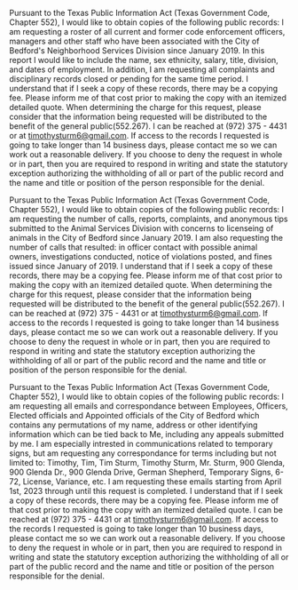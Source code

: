 Pursuant to the Texas Public Information Act (Texas Government Code, Chapter 552), I would like to obtain copies of the following public records:
I am requesting a roster of all current and former code enforcement officers, managers and other staff who have been associated with the City of Bedford's Neighborhood Services Division since January 2019. In this report I would like to include the name, sex ethnicity, salary, title, division, and dates of employment. In addition, I am requesting all complaints and disciplinary records closed or pending for the same time period. I understand that if I seek a copy of these records, there may be a copying fee. Please inform me of that cost prior to making the copy with an itemized detailed quote. When determining the charge for this request, please consider that the information being requested will be distributed to the benefit of the general public(552.267). I can be reached at (972) 375 - 4431 or at timothysturm6@gmail.com.
If access to the records I requested is going to take longer than 14 business days, please contact me so we can work out a reasonable delivery.
If you choose to deny the request in whole or in part, then you are required to respond in writing and state the statutory exception authorizing the withholding of all or part of the public record and the name and title or position of the person responsible for the denial.


Pursuant to the Texas Public Information Act (Texas Government Code, Chapter 552), I would like to obtain copies of the following public records:
I am requesting the number of calls, reports, complaints, and anonymous tips submitted to the Animal Services Division with concerns to licenseing of animals in the City of Bedford since January 2019. I am also requesting the number of calls that resulted: in officer contact with possible animal owners, investigations conducted, notice of violations posted, and fines issued since January of 2019. I understand that if I seek a copy of these records, there may be a copying fee. Please inform me of that cost prior to making the copy with an itemized detailed quote. When determining the charge for this request, please consider that the information being requested will be distributed to the benefit of the general public(552.267). I can be reached at (972) 375 - 4431 or at timothysturm6@gmail.com.
If access to the records I requested is going to take longer than 14 business days, please contact me so we can work out a reasonable delivery.
If you choose to deny the request in whole or in part, then you are required to respond in writing and state the statutory exception authorizing the withholding of all or part of the public record and the name and title or position of the person responsible for the denial.


Pursuant to the Texas Public Information Act (Texas Government Code, Chapter 552), I would like to obtain copies of the following public records:
I am requesting all emails and correspondance between Employees, Officers, Elected officials and Appointed officials of the City of Bedford which contains any permutations of my name, address or other identifying information which can be tied back to Me, including any appeals submitted by me. I am especially intrested in communications related to temporary signs, but am requesting any correspondance for terms including but not limited to: Timothy, Tim, Tim Sturm, Timothy Sturm, Mr. Sturm, 900 Glenda, 900 Glenda Dr., 900 Glenda Drive, German Shepherd, Temporary Signs, 6-72, License, Variance, etc. I am requesting these emails starting from April 1st, 2023 through until this request is completed. I understand that if I seek a copy of these records, there may be a copying fee. Please inform me of that cost prior to making the copy with an itemized detailed quote. I can be reached at (972) 375 - 4431 or at timothysturm6@gmail.com.
If access to the records I requested is going to take longer than 10 business days, please contact me so we can work out a reasonable delivery.
If you choose to deny the request in whole or in part, then you are required to respond in writing and state the statutory exception authorizing the withholding of all or part of the public record and the name and title or position of the person responsible for the denial.